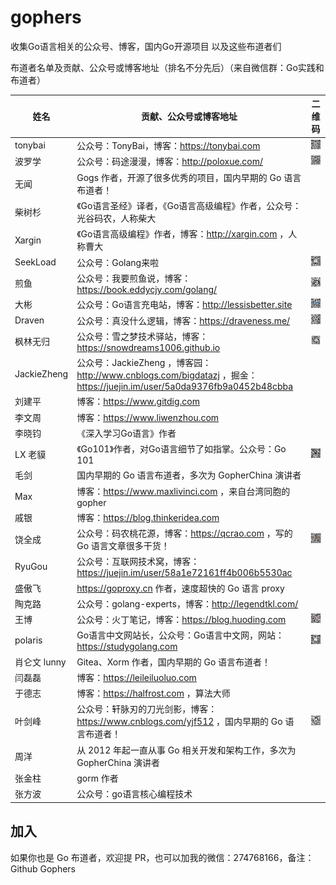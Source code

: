# gophers
收集Go语言相关的公众号、博客，国内Go开源项目 以及这些布道者们

布道者名单及贡献、公众号或博客地址（排名不分先后）（来自微信群：Go实践和布道者）

| 姓名           | 贡献、公众号或博客地址                                       | 二维码                                                       |
| -------------- | ------------------------------------------------------------ | ------------------------------------------------------------ |
| tonybai   | 公众号：TonyBai，博客：https://tonybai.com                   | <img src="qrcode/tonybai.jpg" width="128px">                 |
| 波罗学         | 公众号：码途漫漫，博客：http://poloxue.com/                  | <img src="qrcode/波罗学-码途漫漫.png" width="128px">         |
| 无闻    | Gogs 作者，开源了很多优秀的项目，国内早期的 Go 语言布道者！  |                                                              |
| 柴树杉         | 《Go语言圣经》译者，《Go语言高级编程》作者，公众号：光谷码农，人称柴大 |                                                              |
| Xargin  | 《Go语言高级编程》作者，博客：http://xargin.com ，人称曹大   |                                                              |
| SeekLoad         | 公众号：Golang来啦                                           | <img src="qrcode/Golang来啦.jpg" width="128px">              |
| 煎鱼    | 公众号：我要煎鱼说，博客：https://book.eddycjy.com/golang/   | <img src="qrcode/我要煎鱼说.jpg" width="128px">              |
| 大彬           | 公众号：Go语言充电站，博客：http://lessisbetter.site         | <img src="qrcode/大彬-Go语言充电站.jpg" width="128px">       |
| Draven         | 公众号：真没什么逻辑，博客：https://draveness.me/            | <img src="qrcode/真没什么逻辑.png" width="128px">            |
| 枫林无归       | 公众号：雪之梦技术驿站，博客：https://snowdreams1006.github.io | <img src="qrcode/雪之梦技术驿站.png" width="128px">          |
| JackieZheng    | 公众号：JackieZheng ，博客园：http://www.cnblogs.com/bigdatazj ，掘金：https://juejin.im/user/5a0da9376fb9a0452b48cbba |                                                              |
| 刘建平         | 博客：https://www.gitdig.com                                 |                                                              |
| 李文周         | 博客：https://www.liwenzhou.com                              |                                                              |
| 李晓钧         | 《深入学习Go语言》作者                                       |                                                              |
| LX 老貘        | 《Go101》作者，对Go语言细节了如指掌。公众号：Go 101          | <img src="qrcode/go101.jpg" width="128px">                   |
| 毛剑           | 国内早期的 Go 语言布道者，多次为 GopherChina 演讲者          |                                                              |
| Max            | 博客：https://www.maxlivinci.com ，来自台湾同胞的 gopher     |                                                              |
| 戚银           | 博客：https://blog.thinkeridea.com                           |                                                              |
| 饶全成         | 公众号：码农桃花源，博客：https://qcrao.com ，写的 Go 语言文章很多干货！ | <img src="qrcode/饶全成-码农桃花源.png" width="128px">       |
| RyuGou         | 公众号：互联网技术窝，博客：https://juejin.im/user/58a1e72161ff4b006b5530ac |                                                              |
| 盛傲飞         | https://goproxy.cn 作者，速度超快的 Go 语言 proxy            |                                                              |
| 陶克路         | 公众号：golang-experts，博客：http://legendtkl.com/          |                                                              |
| 王博           | 公众号：火丁笔记，博客：https://blog.huoding.com             | <img src="qrcode/huoding.jpg" width="128px">                 |
| polaris | Go语言中文网站长，公众号：Go语言中文网，网站：https://studygolang.com | <img src="qrcode/Go语言中文网.jpg" width="128px">            |
| 肖仑文 lunny   | Gitea、Xorm 作者，国内早期的 Go 语言布道者！                 |                                                              |
| 闫磊磊         | 博客：https://leileiluoluo.com                               |                                                              |
| 于德志         | 博客：https://halfrost.com ，算法大师                        |                                                              |
| 叶剑峰         | 公众号：轩脉刃的刀光剑影，博客：https://www.cnblogs.com/yjf512 ，国内早期的 Go 语言布道者！ | <img src="qrcode/叶剑峰-轩脉刃的刀光剑影.jpg" width="128px"> |
| 周洋           | 从 2012 年起一直从事 Go 相关开发和架构工作，多次为 GopherChina 演讲者 |                                                              |
| 张金柱         | gorm 作者                                                    |                                                              |
| 张方波         | 公众号：go语言核心编程技术                                   |                                                              |

## 加入

如果你也是 Go 布道者，欢迎提 PR，也可以加我的微信：274768166，备注：Github Gophers

